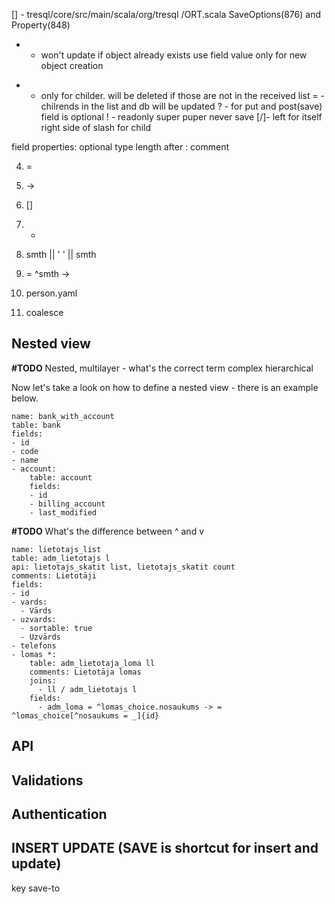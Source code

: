 

[] - tresql/core/src/main/scala/org/tresql /ORT.scala
SaveOptions(876) and Property(848)
+  - won't update if object already exists use field value only for new object creation
-  - only for childer. will be deleted if those are not in the received list
     =  - chilrends in the list and db will be updated
     ?  - for put and post(save) field is optional
     !  - readonly super puper never save
     [/]- left for itself right side of slash for child

field properties:
optional
type
length
after : comment


4. =
5. ->
6. []
7. *



5. smth || ' ' || smth
6. = ^smth ->
7. person.yaml
8. coalesce


## Nested view
**#TODO** Nested, multilayer - what's the correct term complex hierarchical

Now let's take a look on how to define a nested view - there is an example below.

```
name: bank_with_account
table: bank
fields:
- id
- code
- name
- account:
    table: account
    fields:
    - id
    - billing_account
    - last_modified
```

**#TODO** What's the difference between ^ and v
```
name: lietotajs_list
table: adm_lietotajs l
api: lietotajs_skatit list, lietotajs_skatit count
comments: Lietotāji
fields:
- id
- vards:
  - Vārds
- uzvards:
  - sortable: true
  - Uzvārds
- telefons
- lomas *:
    table: adm_lietotaja_loma ll
    comments: Lietotāja lomas
    joins:
      - ll / adm_lietotajs l
    fields:
      - adm_loma = ^lomas_choice.nosaukums -> = ^lomas_choice[^nosaukums = _]{id}

```


## API

## Validations

## Authentication

## INSERT UPDATE (SAVE is shortcut for insert and update)
key save-to